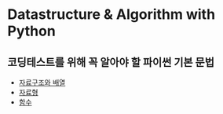 # Datastructure & Algorithm with Python

## 코딩테스트를 위해 꼭 알아야 할 파이썬 기본 문법
+ [자료구조와 배열](https://github.com/kohys92/datastructure-algorithm/blob/2c4bfbee53f3db39195d389c073dc637b3ff3b73/datastructure/listTuple.md)
+ [자료형](https://github.com/kohys92/datastructure-algorithm/blob/5eb7515dd4d8e176aa98301f98503cb2a4c39840/datastructure/datatype.md)
+ [함수](https://github.com/kohys92/datastructure-algorithm/blob/87bf8e98ca4a0aa8423619609b2a385bd538ba75/datastructure/function.md)
